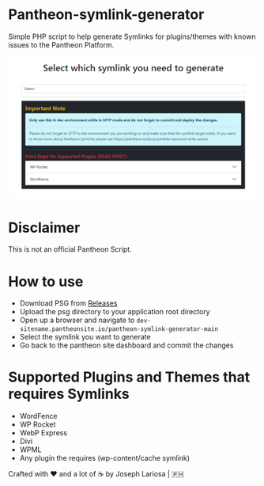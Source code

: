 # Pantheon-symlink-generator
Simple PHP script to help generate Symlinks for plugins/themes with known issues to the Pantheon Platform.

![Preview](https://github.com/jahzlariosa/pantheon-symlink-generator/blob/main/screenshot.png?raw=true)

# Disclaimer
This is not an official Pantheon Script.

# How to use
* Download PSG from [Releases](https://github.com/jahzlariosa/pantheon-symlink-generator/releases)
* Upload the psg directory to your application root directory
* Open up a browser and navigate to `dev-sitename.pantheonsite.io/pantheon-symlink-generator-main`
* Select the symlink you want to generate
* Go back to the pantheon site dashboard and commit the changes

# Supported Plugins and Themes that requires Symlinks
* WordFence
* WP Rocket
* WebP Express
* Divi
* WPML
* Any plugin the requires (wp-content/cache symlink)

Crafted with :heart: and a lot of :coffee: by Joseph Lariosa | :philippines:
